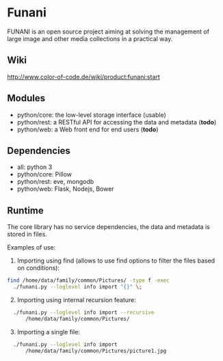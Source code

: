 Funani
======

FUNANI is an open source project aiming at solving the management of large image and other media collections in a practical way.

Wiki
----

http://www.color-of-code.de/wiki/product:funani:start

Modules
-------

- python/core: the low-level storage interface (usable)
- python/rest: a RESTful API for accessing the data and metadata (**todo**)
- python/web: a Web front end for end users (**todo**)

Dependencies
------------

- all: python 3
- python/core: Pillow
- python/rest: eve, mongodb
- python/web: Flask, Nodejs, Bower

Runtime
-------

The core library has no service dependencies, the data and metadata is stored in files.

Examples of use:

1) Importing using find (allows to use find options to filter the files based on conditions):

``` bash
find /home/data/family/common/Pictures/ -type f -exec
  ./funani.py --loglevel info import "{}" \;
```

2) Importing using internal recursion feature:

``` bash
  ./funani.py --loglevel info import --recursive
      /home/data/family/common/Pictures/
```

3) Importing a single file:

``` bash
  ./funani.py --loglevel info import
      /home/data/family/common/Pictures/picture1.jpg
```

